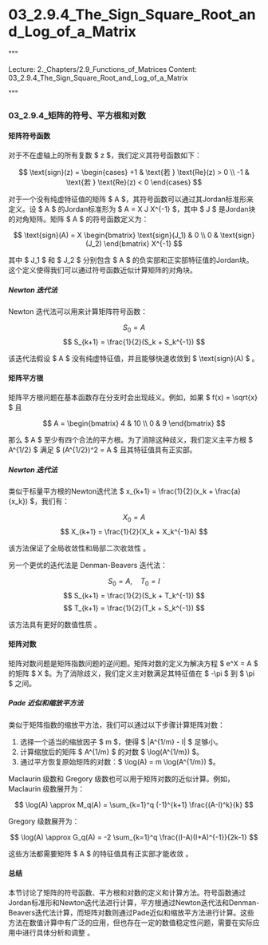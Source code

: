 # 03_2.9.4_The_Sign_Square_Root_and_Log_of_a_Matrix

"""

Lecture: 2._Chapters/2.9_Functions_of_Matrices
Content: 03_2.9.4_The_Sign_Square_Root_and_Log_of_a_Matrix

"""

### 03_2.9.4_矩阵的符号、平方根和对数

#### 矩阵符号函数

对于不在虚轴上的所有复数 $ z $，我们定义其符号函数如下：

$$ \text{sign}(z) = \begin{cases} 
+1 & \text{若 } \text{Re}(z) > 0 \\
-1 & \text{若 } \text{Re}(z) < 0 
\end{cases} $$

对于一个没有纯虚特征值的矩阵 $ A $，其符号函数可以通过其Jordan标准形来定义。设 $ A $ 的Jordan标准形为 $ A = X J X^{-1} $，其中 $ J $ 是Jordan块的对角矩阵。矩阵 $ A $ 的符号函数定义为：

$$ \text{sign}(A) = X \begin{bmatrix} \text{sign}(J_1) & 0 \\ 0 & \text{sign}(J_2) \end{bmatrix} X^{-1} $$

其中 $ J_1 $ 和 $ J_2 $ 分别包含 $ A $ 的负实部和正实部特征值的Jordan块。这个定义使得我们可以通过符号函数近似计算矩阵的对角块。

##### Newton 迭代法

Newton 迭代法可以用来计算矩阵符号函数：

$$ S_0 = A $$
$$ S_{k+1} = \frac{1}{2}(S_k + S_k^{-1}) $$

该迭代法假设 $ A $ 没有纯虚特征值，并且能够快速收敛到 $ \text{sign}(A) $  。

#### 矩阵平方根

矩阵平方根问题在基本函数存在分支时会出现歧义。例如，如果 $ f(x) = \sqrt{x} $ 且

$$ A = \begin{bmatrix} 4 & 10 \\ 0 & 9 \end{bmatrix} $$

那么 $ A $ 至少有四个合法的平方根。为了消除这种歧义，我们定义主平方根 $ A^{1/2} $ 满足 $ (A^{1/2})^2 = A $ 且其特征值具有正实部。

##### Newton 迭代法

类似于标量平方根的Newton迭代法 $ x_{k+1} = \frac{1}{2}(x_k + \frac{a}{x_k}) $，我们有：

$$ X_0 = A $$
$$ X_{k+1} = \frac{1}{2}(X_k + X_k^{-1}A) $$

该方法保证了全局收敛性和局部二次收敛性  。

另一个更优的迭代法是 Denman-Beavers 迭代法：

$$ S_0 = A, \quad T_0 = I $$
$$ S_{k+1} = \frac{1}{2}(S_k + T_k^{-1}) $$
$$ T_{k+1} = \frac{1}{2}(T_k + S_k^{-1}) $$

该方法具有更好的数值性质  。

#### 矩阵对数

矩阵对数问题是矩阵指数问题的逆问题。矩阵对数的定义为解决方程 $ e^X = A $ 的矩阵 $ X $。为了消除歧义，我们定义主对数满足其特征值在 $ -\pi $ 到 $ \pi $ 之间。

##### Pade 近似和缩放平方法

类似于矩阵指数的缩放平方法，我们可以通过以下步骤计算矩阵对数：

1. 选择一个适当的缩放因子 $ m $，使得 $ \|A^{1/m} - I\| $ 足够小。
2. 计算缩放后的矩阵 $ A^{1/m} $ 的对数 $ \log(A^{1/m}) $。
3. 通过平方恢复原始矩阵的对数：$ \log(A) = m \log(A^{1/m}) $。

Maclaurin 级数和 Gregory 级数也可以用于矩阵对数的近似计算。例如，Maclaurin 级数展开为：

$$ \log(A) \approx M_q(A) = \sum_{k=1}^q (-1)^{k+1} \frac{(A-I)^k}{k} $$

Gregory 级数展开为：

$$ \log(A) \approx G_q(A) = -2 \sum_{k=1}^q \frac{(I-A)(I+A)^{-1}}{2k-1} $$

这些方法都需要矩阵 $ A $ 的特征值具有正实部才能收敛  。

#### 总结

本节讨论了矩阵的符号函数、平方根和对数的定义和计算方法。符号函数通过Jordan标准形和Newton迭代法进行计算，平方根通过Newton迭代法和Denman-Beavers迭代法计算，而矩阵对数则通过Pade近似和缩放平方法进行计算。这些方法在数值计算中有广泛的应用，但也存在一定的数值稳定性问题，需要在实际应用中进行具体分析和调整  。